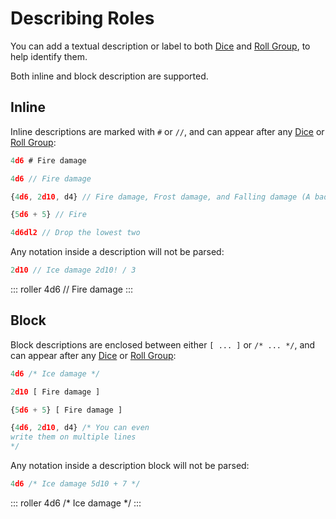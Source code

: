 # Describing Roles  <Badge text="New" vertical="middle"/>

You can add a textual description or label to both [Dice](dice.md) and [Roll Group](group-rolls.md), to help identify them.

Both inline and block description are supported.


## Inline

Inline descriptions are marked with `#` or `//`, and can appear after any [Dice](dice.md) or [Roll Group](group-rolls.md):

```javascript
4d6 # Fire damage

4d6 // Fire damage

{4d6, 2d10, d4} // Fire damage, Frost damage, and Falling damage (A bad day)

{5d6 + 5} // Fire

4d6dl2 // Drop the lowest two
```

Any notation inside a description will not be parsed:

```javascript
2d10 // Ice damage 2d10! / 3
```

::: roller 4d6 // Fire damage :::


## Block

Block descriptions are enclosed between either `[ ... ]` or `/* ... */`, and can appear after any [Dice](dice.md) or [Roll Group](group-rolls.md):

```javascript
4d6 /* Ice damage */

2d10 [ Fire damage ]

{5d6 + 5} [ Fire damage ]

{4d6, 2d10, d4} /* You can even
write them on multiple lines
*/
```

Any notation inside a description block will not be parsed:

```javascript
4d6 /* Ice damage 5d10 + 7 */
```

::: roller 4d6 /* Ice damage */ :::
